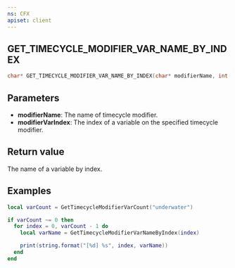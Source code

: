 ```yaml
---
ns: CFX
apiset: client
---
```

## GET_TIMECYCLE_MODIFIER_VAR_NAME_BY_INDEX

```c
char* GET_TIMECYCLE_MODIFIER_VAR_NAME_BY_INDEX(char* modifierName, int modifierVarIndex);
```

## Parameters
* **modifierName**: The name of timecycle modifier.
* **modifierVarIndex**: The index of a variable on the specified timecycle modifier.

## Return value
The name of a variable by index.

## Examples
```lua
local varCount = GetTimecycleModifierVarCount("underwater")

if varCount ~= 0 then
  for index = 0, varCount - 1 do
    local varName = GetTimecycleModifierVarNameByIndex(index)

    print(string.format("[%d] %s", index, varName))
  end
end
```
